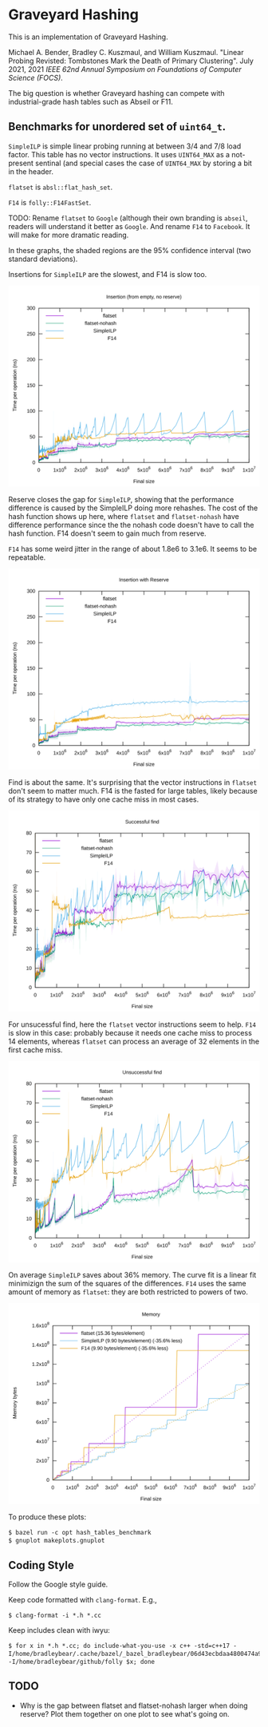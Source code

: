 # Graveyard Hashing

This is an implementation of Graveyard Hashing.

Michael A. Bender, Bradley C. Kuszmaul, and William Kuszmaul.  "Linear Probing
Revisted: Tombstones Mark the Death of Primary Clustering".  July 2021, 2021
*IEEE 62nd Annual Symposium on Foundations of Computer Science (FOCS)*.

The big question is whether Graveyard hashing can compete with industrial-grade
hash tables such as Abseil or F11.

## Benchmarks for unordered set of `uint64_t`.

`SimpleILP` is simple linear probing running at between $3/4$ and $7/8$ load
factor.  This table has no vector instructions.  It uses `UINT64_MAX` as a
not-present sentinal (and special cases the case of `UINT64_MAX` by storing a
bit in the header.

`flatset` is `absl::flat_hash_set`.

`F14` is `folly::F14FastSet`.

TODO: Rename `flatset` to `Google` (although their own branding is `abseil`,
readers will understand it better as `Google`.  And rename `F14` to `Facebook`.
It will make for more dramatic reading.

In these graphs, the shaded regions are the 95% confidence interval (two
standard deviations).

Insertions for `SimpleILP` are the slowest, and F14 is slow too.

![Insertion time](/plots/insert-time.svg)

Reserve closes the gap for `SimpleILP`, showing that the performance difference
is caused by the SimpleILP doing more rehashes.  The cost of the hash function
shows up here, where `flatset` and `flatset-nohash` have difference performance
since the the nohash code doesn't have to call the hash function. F14 doesn't
seem to gain much from reserve.

`F14` has some weird jitter in the range of about 1.8e6 to 3.1e6.  It seems to
be repeatable.

![Insertion With Reserve time](/plots/reserved-insert-time.svg)

Find is about the same.  It's surprising that the vector instructions in
`flatset` don't seem to matter much.  F14 is the fasted for large tables, likely
because of its strategy to have only one cache miss in most cases.

![Successful find time](/plots/found-time.svg)

For unsucessful find, here the `flatset` vector instructions seem to help.
`F14` is slow in this case: probably because it needs one cache miss to process
14 elements, whereas `flatset` can process an average of 32 elements in the
first cache miss.

![Unsuccessful find time](/plots/notfound-time.svg)

On average `SimpleILP` saves about 36% memory.  The curve fit is a linear fit
minimizign the sum of the squares of the differences.  `F14` uses the same
amount of memory as `flatset`: they are both restricted to powers of two.

![Memory](/plots/memory.svg)

To produce these plots:
```shell
$ bazel run -c opt hash_tables_benchmark
$ gnuplot makeplots.gnuplot
```

## Coding Style

Follow the Google style guide.

Keep code formatted with `clang-format`.  E.g.,
```shell
$ clang-format -i *.h *.cc
```

Keep includes clean with iwyu:

```shell
$ for x in *.h *.cc; do include-what-you-use -x c++ -std=c++17 -I/home/bradleybear/.cache/bazel/_bazel_bradleybear/06d43ecbdaa4800474a92f4f59e8b2b3/external/com_google_absl/ -I/home/bradleybear/github/folly $x; done
```

## TODO

* Why is the gap between flatset and flatset-nohash larger when doing reserve?  Plot them together on one plot to see what's going on.
